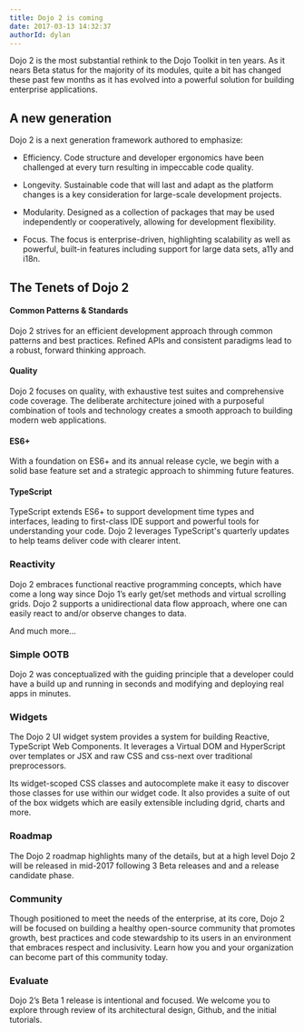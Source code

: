 ```yaml
---
title: Dojo 2 is coming
date: 2017-03-13 14:32:37
authorId: dylan
---
```


Dojo 2 is the most substantial rethink to the Dojo Toolkit in ten years. As it nears Beta status for the majority of its modules, quite a bit has changed these past few months as it has evolved into a powerful solution for building enterprise applications.

## A new generation

Dojo 2 is a next generation framework authored to emphasize:

* Efficiency.  Code structure and developer ergonomics have been challenged at every turn resulting in impeccable code quality.

* Longevity.  Sustainable code that will last and adapt as the platform changes is a key consideration for large-scale development projects.

* Modularity.  Designed as a collection of packages that may be used independently or cooperatively, allowing for development flexibility.

* Focus. The focus is enterprise-driven, highlighting scalability as well as powerful, built-in features including support for large data sets, a11y and i18n. 

## The Tenets of Dojo 2

#### Common Patterns & Standards
Dojo 2 strives for an efficient development approach through common patterns and best practices. Refined APIs and consistent paradigms lead to a robust, forward thinking approach.

#### Quality

Dojo 2 focuses on quality, with exhaustive test suites and comprehensive code coverage.  The deliberate architecture joined with a purposeful combination of tools and technology creates a smooth approach to building modern web applications.

#### ES6+

With a foundation on ES6+ and its annual release cycle, we begin with a solid base feature set and a strategic approach to shimming future features. 

#### TypeScript

TypeScript extends ES6+ to support development time types and interfaces, leading to first-class IDE support and powerful tools for understanding your code. Dojo 2 leverages TypeScript's quarterly updates to help teams deliver code with clearer intent.

### Reactivity

Dojo 2 embraces functional reactive programming concepts, which have come a long way since Dojo 1’s early get/set methods and virtual scrolling grids. Dojo 2 supports a unidirectional data flow approach, where one can easily react to and/or observe changes to data.

And much more...

### Simple OOTB

Dojo 2 was conceptualized with the guiding principle that a developer could have a build up and running in seconds and modifying and deploying real apps in minutes. 

### Widgets

The Dojo 2 UI widget system provides a system for building Reactive, TypeScript Web Components. It leverages a Virtual DOM and HyperScript over templates or JSX and raw CSS and css-next over traditional preprocessors.

Its widget-scoped CSS classes and autocomplete make it easy to discover those classes for use within our widget code. It also provides a suite of out of the box widgets which are easily extensible including dgrid, charts and more.

### Roadmap

The Dojo 2 roadmap highlights many of the details, but at a high level Dojo 2 will be released in mid-2017 following 3 Beta releases and and a release candidate phase.

### Community

Though positioned to meet the needs of the enterprise, at its core, Dojo 2 will be focused on building a healthy open-source community that promotes growth, best practices and code stewardship to its users in an environment that embraces respect and inclusivity.   Learn how you and your organization can become part of this community today.

### Evaluate

Dojo 2’s Beta 1 release is intentional and focused.  We welcome you to explore through review of its architectural design, Github, and the initial tutorials.   